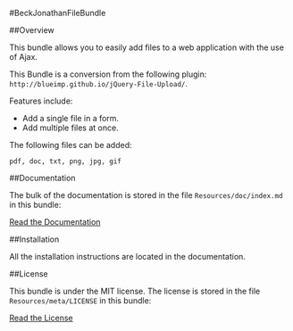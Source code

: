 #BeckJonathanFileBundle

##Overview

This bundle allows you to easily add files to a web application with the use of Ajax.

This Bundle is a conversion from the following plugin: `http://blueimp.github.io/jQuery-File-Upload/`.

Features include:

- Add a single file in a form.
- Add multiple files at once.

The following files can be added:

```
pdf, doc, txt, png, jpg, gif
```

##Documentation

The bulk of the documentation is stored in the file `Resources/doc/index.md` in this bundle:

[Read the Documentation](https://github.com/beckjonathan/FileBundle/blob/master/Resources/doc/index.md)

##Installation

All the installation instructions are located in  the documentation.

##License

This bundle is under the MIT license. The license is stored in the file `Resources/meta/LICENSE` in this bundle:

[Read the License](https://github.com/beckjonathan/FileBundle/blob/master/Resources/meta/LICENSE)